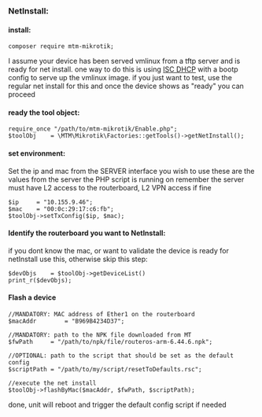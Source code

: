 ### NetInstall:

#### install:

```
composer require mtm-mikrotik;
```

I assume your device has been served vmlinux from a tftp server and is ready for net install.
one way to do this is using <a href="./Examples/ISC-DHCP/dhcpd.conf">ISC DHCP</a> with a bootp config to serve up the vmlinux image.
if you just want to test, use the regular net install for this and once the device shows as "ready" you can proceed

#### ready the tool object:

```
require_once "/path/to/mtm-mikrotik/Enable.php";
$toolObj	= \MTM\Mikrotik\Factories::getTools()->getNetInstall();
```

#### set environment:

Set the ip and mac from the SERVER interface you wish to use
these are the values from the server the PHP script is running on
remember the server must have L2 access to the routerboard, L2 VPN access if fine

```
$ip		= "10.155.9.46";
$mac	= "00:0c:29:17:c6:fb";
$toolObj->setTxConfig($ip, $mac);
```

#### Identify the routerboard you want to NetInstall:

if you dont know the mac, or want to validate the device is ready for netInstall use this, otherwise skip this step:

```
$devObjs	= $toolObj->getDeviceList()
print_r($devObjs);
```

#### Flash a device

```
//MANDATORY: MAC address of Ether1 on the routerboard
$macAddr		= "B969B4234D37";

//MANDATORY: path to the NPK file downloaded from MT
$fwPath		= "/path/to/npk/file/routeros-arm-6.44.6.npk";

//OPTIONAL: path to the script that should be set as the default config
$scriptPath	= "/path/to/my/script/resetToDefaults.rsc";
	
//execute the net install
$toolObj->flashByMac($macAddr, $fwPath, $scriptPath);
```

done, unit will reboot and trigger the default config script if needed

